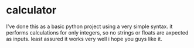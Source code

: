 # calculator
I've done this as a basic python project using a very simple syntax. 
it performs calculations for only integers, so no strings or floats are axpected as inputs.
least assured it works very well
i hope you guys like it.
